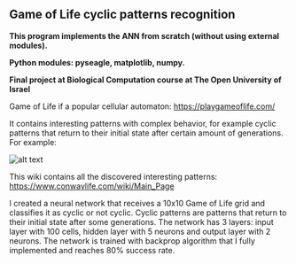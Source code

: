 Game of Life cyclic patterns recognition
--------------
**This program implements the ANN from scratch (without using external modules).**

**Python modules: pyseagle, matplotlib, numpy.**

**Final project at Biological Computation course at The Open University of Israel**

Game of Life if a popular cellular automaton: https://playgameoflife.com/

It contains interesting patterns with complex behavior, for example cyclic patterns that return to their initial state after certain amount of generations. For example:


![alt text](https://www.conwaylife.com/w/images/b/b7/Dinnertable.gif?raw=true)


This wiki contains all the discovered interesting patterns: https://www.conwaylife.com/wiki/Main_Page

I created a neural network that receives a 10x10 Game of Life grid and classifies it as cyclic or not cyclic. Cyclic patterns are patterns that return to their initial state after some generations. The network has 3 layers: input layer with 100 cells, hidden layer with 5 neurons and output layer with 2 neurons. The network is trained with backprop algorithm that I fully implemented and reaches 80% success rate.
